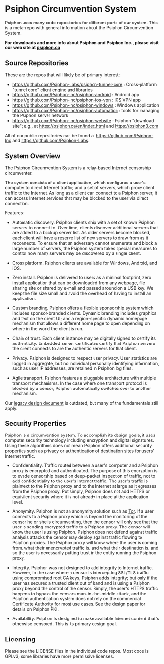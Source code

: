 Psiphon Circumvention System
================================================================================

Psiphon uses many code repositories for different parts of our system. This is a meta-repo with general information about the Psiphon Circumvention System.

**For downloads and more info about Psiphon and Psiphon Inc., please visit our web site at [psiphon.ca](https://www.psiphon.ca)**


Source Repositories
--------------------------------------------------------------------------------

These are the repos that will likely be of primary interest:

* https://github.com/Psiphon-Labs/psiphon-tunnel-core : Cross-platform "tunnel core" client engine and libraries
* https://github.com/Psiphon-Inc/psiphon-android : Android app
* https://github.com/Psiphon-Inc/psiphon-ios-vpn : iOS VPN app
* https://github.com/Psiphon-Inc/psiphon-windows : Windows application
* https://github.com/Psiphon-Inc/psiphon-automation : tools for managing the Psiphon server network
* https://github.com/Psiphon-Inc/psiphon-website : Psiphon "download site"; e.g., at https://psiphon.ca/en/index.html and https://psiphon3.com

All of our public repositories can be found at https://github.com/Psiphon-Inc and
https://github.com/Psiphon-Labs.


System Overview
--------------------------------------------------------------------------------

The Psiphon Circumvention System is a relay-based Internet censorship
circumventer.

The system consists of a client application, which configures a user's computer
to direct Internet traffic; and a set of servers, which proxy client traffic to
the Internet. As long as a client can connect to a Psiphon server, it can
access Internet services that may be blocked to the user via direct connection.

Features:

- Automatic discovery. Psiphon clients ship with a set of known Psiphon
  servers to connect to. Over time, clients discover additional servers that are
  added to a backup server list. As older servers become blocked, each client will
  have a reserve list of new servers to draw from as it reconnects. To ensure that
  an adversary cannot enumerate and block a large number of servers, the Psiphon
  system takes special measures to control how many servers may be discovered by
  a single client.

- Cross platform. Psiphon clients are available for Windows, Android, and iOS.

- Zero install. Psiphon is delivered to users as a minimal footprint, zero
  install application that can be downloaded from any webpage, file sharing site
  or shared by e-mail and passed around on a USB key. We keep the file size small
  and avoid the overhead of having to install an application.

- Custom branding.  Psiphon offers a flexible sponsorship system which
  includes sponsor-branded clients. Dynamic branding includes graphics and text on
  the client UI; and a region-specific dynamic homepage mechanism that allows a
  different home page to open depending on where in the world the client is run.

- Chain of trust. Each client instance may be digitally signed to certify its
  authenticity. Embedded server certificates certify that Psiphon servers the
  client connects to are the authentic servers for that client.

- Privacy. Psiphon is designed to respect user privacy. User statistics are
  logged in aggregate, but no individual personally identifying information, such
  as user IP addresses, are retained in Psiphon log files.

- Agile transport. Psiphon features a pluggable architecture with multiple
  transport mechanisms. In the case where one
  transport protocol is blocked by a censor, Psiphon automatically switches over
  to another mechanism.

Our [legacy design document](files/DESIGN.pdf) is outdated, but many of the
fundamentals still apply.


Security Properties
--------------------------------------------------------------------------------

Psiphon is a circumvention system. To accomplish its design goals, it uses computer
security technology including encryption and digital signatures. Using these algorithms
does not mean Psiphon offers additional security properties such as privacy or
authentication of destination sites for users' Internet traffic.

- Confidentiality. Traffic routed between a user's computer and a Psiphon proxy is encrypted
and authenticated. The purpose of this
encryption is to evade censorship based on deep-packet inspection of traffic, not to add
confidentiality to the user's Internet traffic. The user's traffic is plaintext to the Psiphon
proxy and to the Internet at large as it egresses from the Psiphon proxy. Put simply,
Psiphon does not add HTTPS or equivilent security where it is not already in place at the
application level.

- Anonymity. Psiphon is not an anonymity solution such as
[Tor](https://www.torproject.org).
If a user connects to a Psiphon proxy which is beyond the monitoring of the censor he or she
is circumventing, then the censor will only see that the user is sending encrypted traffic to
a Psiphon proxy. The censor will know the user is using Psiphon. Psiphon does not defend against
traffic analysis attacks the censor may deploy against traffic flowing to Psiphon proxies.
The Psiphon proxy will know where the user is coming from, what their unencrypted traffic is, and
what their destination is, and so the user is necessarily putting trust in the entity running the
Psiphon proxy.

- Integrity. Psiphon was not designed to add integrity to Internet traffic. However, in the case
where a censor is intercepting SSL/TLS traffic using compromised root CA keys, Psiphon adds
integrity; but only if the user has secured a trusted client out of band and is using a Psiphon
proxy beyond the control of the censor. Simply, the user's HTTPS traffic happens to bypass the
censors man-in-the-middle attack, and the Psiphon authentication system does not rely on the
commercial Certificate Authority for most use cases. See the design paper for details on
Psiphon PKI.

- Availability. Psiphon is designed to make available Internet content that's otherwise censored.
This is its primary design goal.


Licensing
--------------------------------------------------------------------------------

Please see the LICENSE files in the individual code repos. Most code is GPLv3; some
libraries have more permissive licenses.
